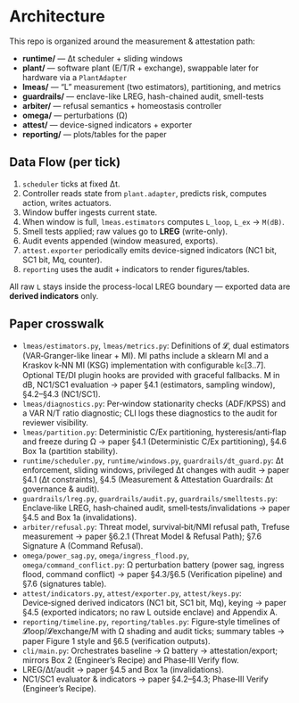 # Architecture

This repo is organized around the measurement & attestation path:

- **runtime/** — Δt scheduler + sliding windows
- **plant/** — software plant (E/T/R + exchange), swappable later for hardware via a `PlantAdapter`
- **lmeas/** — “L” measurement (two estimators), partitioning, and metrics
- **guardrails/** — enclave-like LREG, hash-chained audit, smell-tests
- **arbiter/** — refusal semantics + homeostasis controller
- **omega/** — perturbations (Ω)
- **attest/** — device-signed indicators + exporter
- **reporting/** — plots/tables for the paper

## Data Flow (per tick)

1. `scheduler` ticks at fixed Δt.
2. Controller reads state from `plant.adapter`, predicts risk, computes action, writes actuators.
3. Window buffer ingests current state.
4. When window is full, `lmeas.estimators` computes `L_loop`, `L_ex` → `M(dB)`.
5. Smell tests applied; raw values go to **LREG** (write-only).
6. Audit events appended (window measured, exports).
7. `attest.exporter` periodically emits device-signed indicators (NC1 bit, SC1 bit, Mq, counter).
8. `reporting` uses the audit + indicators to render figures/tables.

All raw `L` stays inside the process-local LREG boundary — exported data are **derived indicators** only.

## Paper crosswalk

- `lmeas/estimators.py`, `lmeas/metrics.py`: Definitions of 𝓛, dual estimators (VAR‑Granger-like linear + MI). MI paths include a sklearn MI and a Kraskov k‑NN MI (KSG) implementation with configurable k∈[3..7]. Optional TE/DI plugin hooks are provided with graceful fallbacks. M in dB, NC1/SC1 evaluation → paper §4.1 (estimators, sampling window), §4.2–§4.3 (NC1/SC1).
- `lmeas/diagnostics.py`: Per‑window stationarity checks (ADF/KPSS) and a VAR N/T ratio diagnostic; CLI logs these diagnostics to the audit for reviewer visibility.
- `lmeas/partition.py`: Deterministic C/Ex partitioning, hysteresis/anti‑flap and freeze during Ω → paper §4.1 (Deterministic C/Ex partitioning), §4.6 Box 1a (partition stability).
- `runtime/scheduler.py`, `runtime/windows.py`, `guardrails/dt_guard.py`: Δt enforcement, sliding windows, privileged Δt changes with audit → paper §4.1 (Δt constraints), §4.5 (Measurement & Attestation Guardrails: Δt governance & audit).
- `guardrails/lreg.py`, `guardrails/audit.py`, `guardrails/smelltests.py`: Enclave‑like LREG, hash‑chained audit, smell‑tests/invalidations → paper §4.5 and Box 1a (invalidations).
- `arbiter/refusal.py`: Threat model, survival‑bit/NMI refusal path, Trefuse measurement → paper §6.2.1 (Threat Model & Refusal Path); §7.6 Signature A (Command Refusal).
- `omega/power_sag.py`, `omega/ingress_flood.py`, `omega/command_conflict.py`: Ω perturbation battery (power sag, ingress flood, command conflict) → paper §4.3/§6.5 (Verification pipeline) and §7.6 (signatures table).
- `attest/indicators.py`, `attest/exporter.py`, `attest/keys.py`: Device‑signed derived indicators (NC1 bit, SC1 bit, Mq), keying → paper §4.5 (exported indicators; no raw L outside enclave) and Appendix A.
- `reporting/timeline.py`, `reporting/tables.py`: Figure‑style timelines of 𝓛loop/𝓛exchange/M with Ω shading and audit ticks; summary tables → paper Figure 1 style and §6.5 (verification outputs).
- `cli/main.py`: Orchestrates baseline → Ω battery → attestation/export; mirrors Box 2 (Engineer’s Recipe) and Phase‑III Verify flow.
- LREG/Δt/audit → paper §4.5 and Box 1a (invalidations).
- NC1/SC1 evaluator & indicators → paper §4.2–§4.3; Phase‑III Verify (Engineer’s Recipe).
